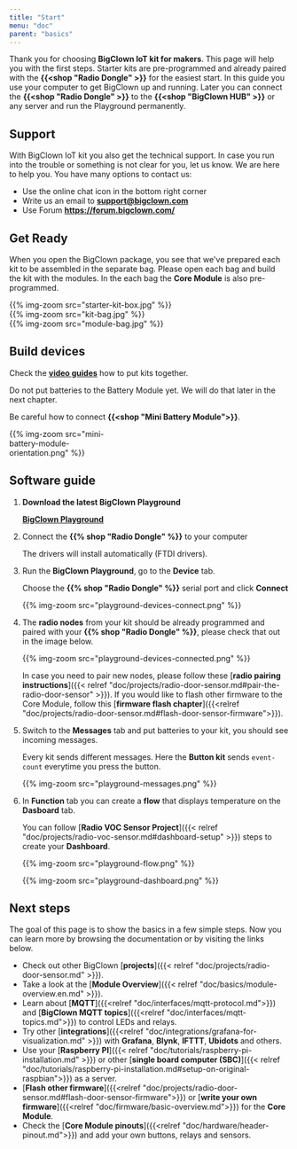 ```yaml
---
title: "Start"
menu: "doc"
parent: "basics"
---
```


Thank you for choosing **BigClown IoT kit for makers**. This page will help you with the first steps. Starter kits are pre-programmed and already paired with the **{{<shop "Radio Dongle" >}}** for the easiest start. In this guide you use your computer to get BigClown up and running. Later you can connect the **{{<shop "Radio Dongle" >}}** to the **{{<shop "BigClown HUB" >}}** or any server and run the Playground permanently.

## Support

With BigClown IoT kit you also get the technical support. In case you run into the trouble or something is not clear for you, let us know. We are here to help you. You have many options to contact us:

- Use the online chat icon in the bottom right corner
- Write us an email to **<a href="mailto:support@bigclown.com">support@bigclown.com</a>**
- Use Forum **<a href="https://forum.bigclown.com/">https://forum.bigclown.com/</a>**

## Get Ready

When you open the BigClown package, you see that we've prepared each kit to be assembled in the separate bag. Please open each bag and build the kit with the modules. In the each bag the **Core Module** is also pre-programmed.

<div class="row">
    <div class="col-sm-4">
        {{% img-zoom src="starter-kit-box.jpg"  %}}
    </div>
    <div class="col-sm-4">
        {{% img-zoom src="kit-bag.jpg"  %}}
    </div>
    <div class="col-sm-4">
        {{% img-zoom src="module-bag.jpg"  %}}
    </div>
</div>


## Build devices

Check the [**video guides**](https://www.youtube.com/playlist?list=PLfRfhTxkuiVyc9P1TWw_DnAeh2INXwpFK) how to put kits together.

Do not put batteries to the Battery Module yet. We will do that later in the next chapter.

Be careful how to connect **{{<shop "Mini Battery Module">}}**.
<div style="width:40%">
{{% img-zoom src="mini-battery-module-orientation.png"  %}}
</div>

## Software guide

1.  **Download the latest BigClown Playground**

    [**BigClown Playground**](https://github.com/bigclownlabs/bch-playground/releases/latest)

2. Connect the **{{% shop "Radio Dongle" %}}** to your computer

    The drivers will install automatically (FTDI drivers).

3. Run the **BigClown Playground**, go to the **Device** tab.

    Choose the **{{% shop "Radio Dongle" %}}** serial port and click **Connect**

    {{% img-zoom src="playground-devices-connect.png"  %}}

4. The **radio nodes** from your kit should be already programmed and paired with your **{{% shop "Radio Dongle" %}}**, please check that out in the image below.

    {{% img-zoom src="playground-devices-connected.png"  %}}

    In case you need to pair new nodes, please follow these [**radio pairing instructions**]({{< relref "doc/projects/radio-door-sensor.md#pair-the-radio-door-sensor" >}}).
    If you would like to flash other firmware to the Core Module, follow this [**firmware flash chapter**]({{<relref "doc/projects/radio-door-sensor.md#flash-door-sensor-firmware">}}).

5. Switch to the **Messages** tab and put batteries to your kit, you should see incoming messages.

    Every kit sends different messages. Here the **Button kit** sends `event-count` everytime you press the button.

    {{% img-zoom src="playground-messages.png"  %}}

6. In **Function** tab you can create a **flow** that displays temperature on the **Dasboard** tab.

    You can follow [**Radio VOC Sensor Project**]({{< relref "doc/projects/radio-voc-sensor.md#dashboard-setup" >}}) steps to create your **Dashboard**.

    {{% img-zoom src="playground-flow.png"  %}}

    {{% img-zoom src="playground-dashboard.png"  %}}


## Next steps

The goal of this page is to show the basics in a few simple steps. Now you can learn more by browsing the documentation or by visiting the links below.

* Check out other BigClown [**projects**]({{< relref "doc/projects/radio-door-sensor.md" >}}).
* Take a look at the [**Module Overview**]({{< relref "doc/basics/module-overview.en.md" >}}).
* Learn about [**MQTT**]({{<relref "doc/interfaces/mqtt-protocol.md">}}) and [**BigClown MQTT topics**]({{<relref "doc/interfaces/mqtt-topics.md">}}) to control LEDs and relays.
* Try other [**integrations**]({{<relref "doc/integrations/grafana-for-visualization.md" >}}) with **Grafana**, **Blynk**, **IFTTT**, **Ubidots** and others.
* Use your [**Raspberry PI**]({{< relref "doc/tutorials/raspberry-pi-installation.md" >}}) or other [**single board computer (SBC)**]({{< relref "doc/tutorials/raspberry-pi-installation.md#setup-on-original-raspbian">}}) as a server.
* [**Flash other firmware**]({{<relref "doc/projects/radio-door-sensor.md#flash-door-sensor-firmware">}}) or [**write your own firmware**]({{<relref "doc/firmware/basic-overview.md">}}) for the **Core Module**.
* Check the [**Core Module pinouts**]({{<relref "doc/hardware/header-pinout.md">}}) and add your own buttons, relays and sensors.

